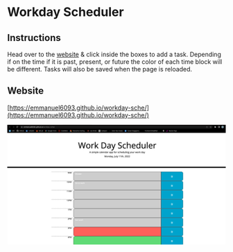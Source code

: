 # Workday Scheduler

## Instructions 

Head over to the [website](https://emmanuel6093.github.io/workday-sche/) & click inside the boxes to add a task. Depending if on the time if it is past, present, or future the color of each time block will be different. Tasks will also be saved when the page is reloaded. 

## Website 

[https://emmanuel6093.github.io/workday-sche/](https://emmanuel6093.github.io/workday-sche/)

![](/assets/img/workday.png)